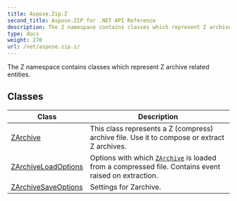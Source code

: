 ```yaml
---
title: Aspose.Zip.Z
second_title: Aspose.ZIP for .NET API Reference
description: The Z namespace contains classes which represent Z archive related entities
type: docs
weight: 270
url: /net/aspose.zip.z/
---
```

The Z namespace contains classes which represent Z archive related entities.

## Classes

| Class | Description |
| --- | --- |
| [ZArchive](./zarchive/) | This class represents a Z (compress) archive file. Use it to compose or extract Z archives. |
| [ZArchiveLoadOptions](./zarchiveloadoptions/) | Options with which [`ZArchive`](../aspose.zip.z/zarchive/) is loaded from a compressed file. Contains event raised on extraction. |
| [ZArchiveSaveOptions](./zarchivesaveoptions/) | Settings for Zarchive. |


